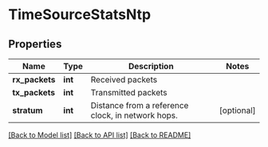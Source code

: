 # TimeSourceStatsNtp

## Properties
Name | Type | Description | Notes
------------ | ------------- | ------------- | -------------
**rx_packets** | **int** | Received packets | 
**tx_packets** | **int** | Transmitted packets | 
**stratum** | **int** | Distance from a reference clock, in network hops. | [optional] 

[[Back to Model list]](../README.md#documentation-for-models) [[Back to API list]](../README.md#documentation-for-api-endpoints) [[Back to README]](../README.md)


